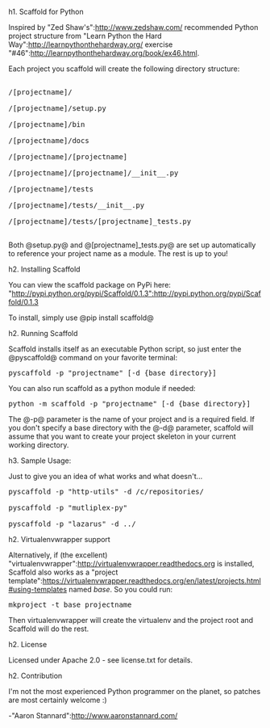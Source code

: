 h1. Scaffold for Python

Inspired by "Zed Shaw's":http://www.zedshaw.com/ recommended Python project structure from "Learn Python the Hard Way":http://learnpythonthehardway.org/ exercise "#46":http://learnpythonthehardway.org/book/ex46.html.

Each project you scaffold will create the following directory structure:

<pre>
/[projectname]/
/[projectname]/setup.py
/[projectname]/bin
/[projectname]/docs
/[projectname]/[projectname]
/[projectname]/[projectname]/__init__.py
/[projectname]/tests
/[projectname]/tests/__init__.py
/[projectname]/tests/[projectname]_tests.py
</pre>

Both @setup.py@ and @[projectname]_tests.py@ are set up automatically to reference your project name as a module. The rest is up to you!

h2. Installing Scaffold

You can view the scaffold package on PyPi here: "http://pypi.python.org/pypi/Scaffold/0.1.3":http://pypi.python.org/pypi/Scaffold/0.1.3

To install, simply use @pip install scaffold@

h2. Running Scaffold

Scaffold installs itself as an executable Python script, so just enter the @pyscaffold@ command on your favorite terminal:

<pre>pyscaffold -p "projectname" [-d {base directory}]</pre>

You can also run scaffold as a python module if needed:

<pre>python -m scaffold -p "projectname" [-d {base directory}]</pre>

The @-p@ parameter is the name of your project and is a required field. If you don't specify a base directory with the @-d@ parameter, scaffold will assume that you want to create your project skeleton in your current working directory.

h3. Sample Usage:

Just to give you an idea of what works and what doesn't...

<pre>pyscaffold -p "http-utils" -d /c/repositories/
pyscaffold -p "mutliplex-py"
pyscaffold -p "lazarus" -d ../</pre>

h2. Virtualenvwrapper support

Alternatively, if (the excellent) "virtualenvwrapper":http://virtualenvwrapper.readthedocs.org is installed, Scaffold also works as a "project template":https://virtualenvwrapper.readthedocs.org/en/latest/projects.html#using-templates named _base_. So you could run:

<pre>mkproject -t base projectname</pre>

Then virtualenvwrapper will create the virtualenv and the project root and Scaffold will do the rest.

h2. License

Licensed under Apache 2.0 - see license.txt for details.

h2. Contribution

I'm not the most experienced Python programmer on the planet, so patches are most certainly welcome :)
-"Aaron Stannard":http://www.aaronstannard.com/
